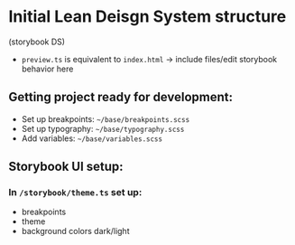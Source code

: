 # Initial Lean Deisgn System structure
(storybook DS)

- `preview.ts` is equivalent to `index.html` -> include files/edit storybook behavior here

## Getting project ready for development:

- Set up breakpoints: `~/base/breakpoints.scss`
- Set up typography: `~/base/typography.scss`
- Add variables: `~/base/variables.scss`

## Storybook UI setup:

### In `/storybook/theme.ts` set up:

- breakpoints
- theme
- background colors dark/light
